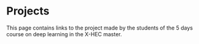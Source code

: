 # Projects

This page contains links to the project made by the students of the 5 days course on deep learning in the X-HEC master.
